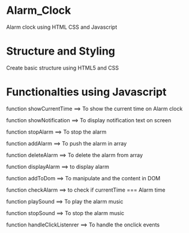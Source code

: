 # Alarm_Clock
Alarm clock using HTML CSS and Javascript

# Structure and Styling
Create basic structure using HTML5 and CSS

# Functionalties using Javascript


function showCurrentTime ==> To show the current time on Alarm clock 

function showNotification ==> To display notification text on screen

function stopAlarm ==> To stop the alarm 

function addAlarm ==> To push the alarm in array

function deleteAlarm ==> To delete the alarm from array 

function displayAlarm ==> to display alarm

function addToDom ==> To manipulate and the content in DOM 

function checkAlarm ==> to check if currentTime === Alarm time 

function playSound ==> To play the alarm music 

function stopSound ==> To stop the alarm music

function handleClickListenrer ==> To handle the onclick events

